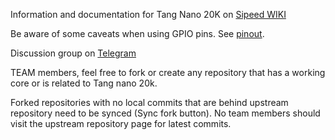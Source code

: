 Information and documentation for Tang Nano 20K on [Sipeed WIKI](https://wiki.sipeed.com/hardware/en/tang/tang-nano-20k/nano-20k.html)

Be aware of some caveats when using GPIO pins. See [pinout](profile/tang_nano_20k_pinlabel_v2.png).

Discussion group on [Telegram](https://t.me/tangnano20k)

TEAM members, feel free to fork or create any repository that has a working core or is related to Tang nano 20k.

Forked repositories with no local commits that are behind upstream repository need to be synced (Sync fork button). 
No team members should visit the upstream repository page for latest commits.

<!--

**Here are some ideas to get you started:**

🙋‍♀️ A short introduction - what is your organization all about?
🌈 Contribution guidelines - how can the community get involved?
👩‍💻 Useful resources - where can the community find your docs? Is there anything else the community should know?
🍿 Fun facts - what does your team eat for breakfast?
🧙 Remember, you can do mighty things with the power of [Markdown](https://docs.github.com/github/writing-on-github/getting-started-with-writing-and-formatting-on-github/basic-writing-and-formatting-syntax)
-->
